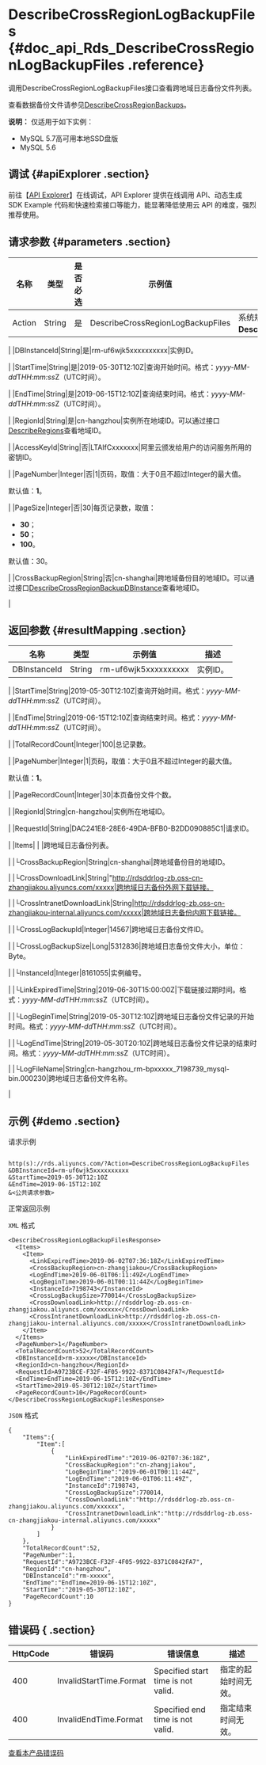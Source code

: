 # DescribeCrossRegionLogBackupFiles {#doc_api_Rds_DescribeCrossRegionLogBackupFiles .reference}

调用DescribeCrossRegionLogBackupFiles接口查看跨地域日志备份文件列表。

查看数据备份文件请参见[DescribeCrossRegionBackups](~~121733~~)。

**说明：** 仅适用于如下实例：

-   MySQL 5.7高可用本地SSD盘版
-   MySQL 5.6

## 调试 {#apiExplorer .section}

前往【[API Explorer](https://api.aliyun.com/#product=Rds&api=DescribeCrossRegionLogBackupFiles)】在线调试，API Explorer 提供在线调用 API、动态生成 SDK Example 代码和快速检索接口等能力，能显著降低使用云 API 的难度，强烈推荐使用。

## 请求参数 {#parameters .section}

|名称|类型|是否必选|示例值|描述|
|--|--|----|---|--|
|Action|String|是|DescribeCrossRegionLogBackupFiles|系统规定参数，取值：**DescribeCrossRegionLogBackupFiles**。

 |
|DBInstanceId|String|是|rm-uf6wjk5xxxxxxxxxx|实例ID。

 |
|StartTime|String|是|2019-05-30T12:10Z|查询开始时间。格式：*yyyy-MM-dd*T*HH:mm:ss*Z（UTC时间）。

 |
|EndTime|String|是|2019-06-15T12:10Z|查询结束时间。格式：*yyyy-MM-dd*T*HH:mm:ss*Z（UTC时间）。

 |
|RegionId|String|是|cn-hangzhou|实例所在地域ID。可以通过接口[DescribeRegions](~~26243~~)查看地域ID。

 |
|AccessKeyId|String|否|LTAIfCxxxxxxx|阿里云颁发给用户的访问服务所用的密钥ID。

 |
|PageNumber|Integer|否|1|页码，取值：大于0且不超过Integer的最大值。

 默认值：**1**。

 |
|PageSize|Integer|否|30|每页记录数，取值：

 -   **30**；
-   **50**；
-   **100**。

 默认值：30。

 |
|CrossBackupRegion|String|否|cn-shanghai|跨地域备份目的地域ID。可以通过接口[DescribeCrossRegionBackupDBInstance](~~121737~~)查看地域ID。

 |

## 返回参数 {#resultMapping .section}

|名称|类型|示例值|描述|
|--|--|---|--|
|DBInstanceId|String|rm-uf6wjk5xxxxxxxxxx|实例ID。

 |
|StartTime|String|2019-05-30T12:10Z|查询开始时间。格式：*yyyy-MM-dd*T*HH:mm:ss*Z（UTC时间）。

 |
|EndTime|String|2019-06-15T12:10Z|查询结束时间。格式：*yyyy-MM-dd*T*HH:mm:ss*Z（UTC时间）。

 |
|TotalRecordCount|Integer|100|总记录数。

 |
|PageNumber|Integer|1|页码，取值：大于0且不超过Integer的最大值。

 默认值：**1**。

 |
|PageRecordCount|Integer|30|本页备份文件个数。

 |
|RegionId|String|cn-hangzhou|实例所在地域ID。

 |
|RequestId|String|DAC241E8-28E6-49DA-BFB0-B2DD090885C1|请求ID。

 |
|Items| | |跨地域日志备份列表。

 |
|└CrossBackupRegion|String|cn-shanghai|跨地域备份目的地域ID。

 |
|└CrossDownloadLink|String|"http://rdsddrlog-zb.oss-cn-zhangjiakou.aliyuncs.com/xxxxx|跨地域日志备份外网下载链接。

 |
|└CrossIntranetDownloadLink|String|http://rdsddrlog-zb.oss-cn-zhangjiakou-internal.aliyuncs.com/xxxxx|跨地域日志备份内网下载链接。

 |
|└CrossLogBackupId|Integer|14567|跨地域日志备份文件ID。

 |
|└CrossLogBackupSize|Long|5312836|跨地域日志备份文件大小，单位：Byte。

 |
|└InstanceId|Integer|8161055|实例编号。

 |
|└LinkExpiredTime|String|2019-06-30T15:00:00Z|下载链接过期时间。格式：*yyyy-MM-dd*T*HH:mm:ss*Z（UTC时间）。

 |
|└LogBeginTime|String|2019-05-30T12:10Z|跨地域日志备份文件记录的开始时间。格式：*yyyy-MM-dd*T*HH:mm:ss*Z（UTC时间）。

 |
|└LogEndTime|String|2019-05-30T20:10Z|跨地域日志备份文件记录的结束时间。格式：*yyyy-MM-dd*T*HH:mm:ss*Z（UTC时间）。

 |
|└LogFileName|String|cn-hangzhou\_rm-bpxxxxx\_7198739\_mysql-bin.000230|跨地域日志备份文件名称。

 |

## 示例 {#demo .section}

请求示例

``` {#request_demo}

http(s)://rds.aliyuncs.com/?Action=DescribeCrossRegionLogBackupFiles
&DBInstanceId=rm-uf6wjk5xxxxxxxxxx
&StartTime=2019-05-30T12:10Z
&EndTime=2019-06-15T12:10Z
&<公共请求参数>

```

正常返回示例

`XML` 格式

``` {#xml_return_success_demo}
<DescribeCrossRegionLogBackupFilesResponse>
  <Items>
    <Item>
      <LinkExpiredTime>2019-06-02T07:36:18Z</LinkExpiredTime>
      <CrossBackupRegion>cn-zhangjiakou</CrossBackupRegion>
      <LogEndTime>2019-06-01T06:11:49Z</LogEndTime>
      <LogBeginTime>2019-06-01T00:11:44Z</LogBeginTime>
      <InstanceId>7198743</InstanceId>
      <CrossLogBackupSize>770014</CrossLogBackupSize>
      <CrossDownloadLink>http://rdsddrlog-zb.oss-cn-zhangjiakou.aliyuncs.com/xxxxxx</CrossDownloadLink>
      <CrossIntranetDownloadLink>http://rdsddrlog-zb.oss-cn-zhangjiakou-internal.aliyuncs.com/xxxxx</CrossIntranetDownloadLink>
    </Item>
  </Items>
  <PageNumber>1</PageNumber>
  <TotalRecordCount>52</TotalRecordCount>
  <DBInstanceId>rm-xxxxx</DBInstanceId>
  <RegionId>cn-hangzhou</RegionId>
  <RequestId>A9723BCE-F32F-4F05-9922-8371C0842FA7</RequestId>
  <EndTime>EndTime=2019-06-15T12:10Z</EndTime>
  <StartTime>2019-05-30T12:10Z</StartTime>
  <PageRecordCount>10</PageRecordCount>
</DescribeCrossRegionLogBackupFilesResponse>

```

`JSON` 格式

``` {#json_return_success_demo}
{
	"Items":{
		"Item":[
			{
				"LinkExpiredTime":"2019-06-02T07:36:18Z",
				"CrossBackupRegion":"cn-zhangjiakou",
				"LogBeginTime":"2019-06-01T00:11:44Z",
				"LogEndTime":"2019-06-01T06:11:49Z",
				"InstanceId":7198743,
				"CrossLogBackupSize":770014,
				"CrossDownloadLink":"http://rdsddrlog-zb.oss-cn-zhangjiakou.aliyuncs.com/xxxxxx",
				"CrossIntranetDownloadLink":"http://rdsddrlog-zb.oss-cn-zhangjiakou-internal.aliyuncs.com/xxxxx"
			}
		]
	},
	"TotalRecordCount":52,
	"PageNumber":1,
	"RequestId":"A9723BCE-F32F-4F05-9922-8371C0842FA7",
	"RegionId":"cn-hangzhou",
	"DBInstanceId":"rm-xxxxx",
	"EndTime":"EndTime=2019-06-15T12:10Z",
	"StartTime":"2019-05-30T12:10Z",
	"PageRecordCount":10
}
```

## 错误码 { .section}

|HttpCode|错误码|错误信息|描述|
|--------|---|----|--|
|400|InvalidStartTime.Format|Specified start time is not valid.|指定的起始时间无效。|
|400|InvalidEndTime.Format|Specified end time is not valid.|指定结束时间无效。|

[查看本产品错误码](https://error-center.aliyun.com/status/product/Rds)

